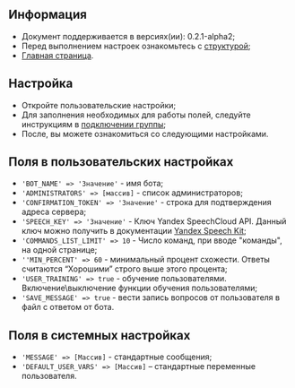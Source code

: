 Информация
------------

* Документ поддерживается в версиях(ии): 0.2.1-alpha2;
* Перед выполнением настроек ознакомьтесь с [структурой][1];
* [Главная страница][0].

Настройка
------------

* Откройте пользовательские настройки;
* Для заполнения необходимых для работы полей, следуйте инструкциям в [подключении группы][2];
* После, вы можете ознакомиться со следующими настройками.

Поля в пользовательских настройках
------------

* `'BOT_NAME' => 'Значение'` - имя бота;
* `'ADMINISTRATORS' => [массив]` - список администраторов;
* `'CONFIRMATION_TOKEN' => 'Значение'` - строка для подтверждения адреса сервера;
* `'SPEECH_KEY' => 'Значение'` - Ключ Yandex SpeechCloud API. Данный ключ можно получить в документации [Yandex Speech Kit][3];
* `'COMMANDS_LIST_LIMIT' => 10` - Число команд, при вводе "команды", на одной странице;
* `''MIN_PERCENT' => 60` - минимальный процент схожести. Ответы считаются “Хорошими” строго выше этого процента;
* `'USER_TRAINING' => true` - обучение пользователями. Включение\выключение функции обучения пользователями;
* `'SAVE_MESSAGE' => true` - вести запись вопросов от пользователя в файл с ответом от бота.

Поля в системных настройках
------------

* `'MESSAGE' => [Массив]` - стандартные сообщения;
* `'DEFAULT_USER_VARS' => [Массив]` – стандартные переменные пользователя.

[0]: index.md
[1]: struct.md
[2]: vkgroup.md
[3]: https://tech.yandex.ru/speechkit/cloud/

